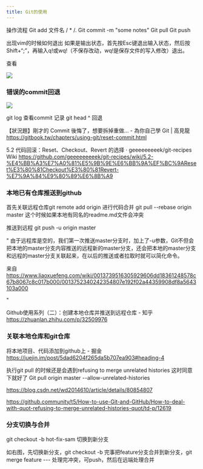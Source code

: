 ```yaml
---
title: Git的使用
---
```

操作流程
Git add 文件名  / * /.
Git commit -m "some notes"
Git pull
Git push

出现vim的时候如何退出
如果是输出状态，首先按Esc键退出输入状态，然后按Shift+“;”，再输入q!或wq!（不保存改动，wq!是保存文件的写入修改）退出。

查看

![](https://i.loli.net/2020/04/03/nf6sZIq98uD5l1x.png)

### 错误的commit回退
![](https://i.loli.net/2020/04/03/L9f53ha4gV7JeUx.png)

git log  查看commit 记录
git head ^  回退

【狀況題】剛才的 Commit 後悔了，想要拆掉重做… - 為你自己學 Git | 高見龍
https://gitbook.tw/chapters/using-git/reset-commit.html

5.2 代码回滚：Reset、Checkout、Revert 的选择 · geeeeeeeeek/git-recipes Wiki
https://github.com/geeeeeeeeek/git-recipes/wiki/5.2-%E4%BB%A3%E7%A0%81%E5%9B%9E%E6%BB%9A%EF%BC%9AReset%E3%80%81Checkout%E3%80%81Revert-%E7%9A%84%E9%80%89%E6%8B%A9

### 本地已有仓库推送到github
首先关联远程仓库git remote add origin
进行代码合并  git pull --rebase origin master
	这个时候如果本地有同名的readme.md文件会冲突
	
推送到远程
	git push -u origin master
	
"
由于远程库是空的，我们第一次推送master分支时，加上了-u参数，Git不但会把本地的master分支内容推送的远程新的master分支，还会把本地的master分支和远程的master分支关联起来，在以后的推送或者拉取时就可以简化命令。

来自 <https://www.liaoxuefeng.com/wiki/0013739516305929606dd18361248578c67b8067c8c017b000/0013752340242354807e192f02a44359908df8a5643103a000> 

"

Github使用系列（二）：创建本地仓库并推送到远程仓库 - 知乎
https://zhuanlan.zhihu.com/p/32509976

### 关联本地仓库和git仓库
将本地项目、代码添加到github上 - 掘金
https://juejin.im/post/5dad6204f265da5b707ea903#heading-4

执行git pull 的时候还是会遇到refusing to merge unrelated histories 
这时同意下就好了
Git pull origin master --allow-unrelated-histories


https://blog.csdn.net/wd2014610/article/details/80854807

https://github.community/t5/How-to-use-Git-and-GitHub/How-to-deal-with-quot-refusing-to-merge-unrelated-histories-quot/td-p/12619


### 分支切换与合并
git checkout -b hot-fix-sam 切换到新分支

如右图，先切换新分支，git checkout -b
完事把feature分支合并到新分支，git merge feature ---
处理完冲突，可push，然后在远端处理合并
